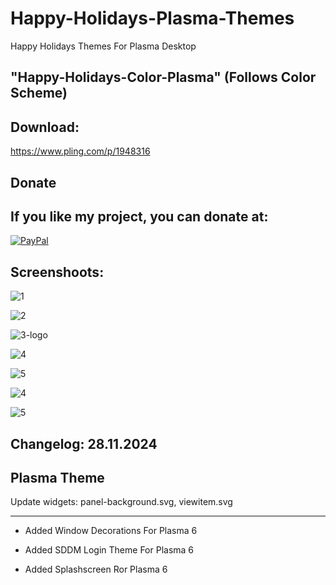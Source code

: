# Happy-Holidays-Plasma-Themes
Happy Holidays Themes For Plasma Desktop 

"Happy-Holidays-Color-Plasma" (Follows Color Scheme)
-----------------------------------------------------

Download: 
--------

https://www.pling.com/p/1948316


<html>
  <head>
    <meta charset="utf-8" />
  </head>
  <body>
    <h2>Donate</h2>
    <h2>If you like my project, you can donate at:</h2>
    <a href="https://www.paypal.com/paypalme/VesnaLazic">
    <img src="PayPal.png" alt="PayPal" />
    </a>
  </body>
</html>

Screenshoots:
-------------

![1](https://github.com/user-attachments/assets/7c1d1c48-8d09-475e-ae57-3fa775243a20)

![2](https://github.com/user-attachments/assets/a1975758-1481-4c52-bba9-848aff3a6499)

![3-logo](https://github.com/user-attachments/assets/5e1f7b9d-dfc8-4992-abde-3e8d0c0c688f)

![4](https://github.com/user-attachments/assets/35f539b2-c25b-4e13-b7e4-29406ebeb549)

![5](https://github.com/user-attachments/assets/567d0f91-3e0f-4a89-9016-2a30a3c3ef88)

![4](https://github.com/user-attachments/assets/b384bde7-06f3-451d-89a1-10245c723209)

![5](https://github.com/user-attachments/assets/63c66189-dbbc-46e2-a227-d7b64cc64c66)


Changelog: 28.11.2024
-----------------------

Plasma Theme
------------

Update widgets: panel-background.svg, viewitem.svg

----------------------------------------------------

- Added Window Decorations For Plasma 6

- Added SDDM Login Theme For Plasma 6

- Added Splashscreen Ror Plasma 6







